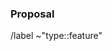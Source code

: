### Proposal

<!-- Use this section to explain the feature and how it will work. It can be helpful to add technical details, design proposals, and links to related epics or issues. -->

/label ~"type::feature"
